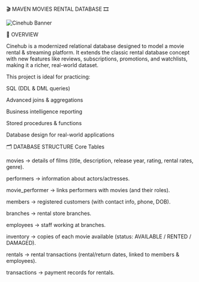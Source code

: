 🎬 MAVEN MOVIES RENTAL DATABASE 🎞


![Cinehub Banner](https://mars-images.imgix.net/seobot/filmgrail.com/658a324a896bdc25cc34dfde-5a45cbc3254de9016c096e1d7dafd6d2.png?auto=compress)

📌 OVERVIEW

Cinehub is a modernized relational database designed to model a movie rental & streaming platform.
It extends the classic rental database concept with new features like reviews, subscriptions, promotions, and watchlists, making it a richer, real-world dataset.

This project is ideal for practicing:

SQL (DDL & DML queries)

Advanced joins & aggregations

Business intelligence reporting

Stored procedures & functions

Database design for real-world applications

🗂️ DATABASE STRUCTURE
Core Tables

movies → details of films (title, description, release year, rating, rental rates, genre).

performers → information about actors/actresses.

movie_performer → links performers with movies (and their roles).

members → registered customers (with contact info, phone, DOB).

branches → rental store branches.

employees → staff working at branches.

inventory → copies of each movie available (status: AVAILABLE / RENTED / DAMAGED).

rentals → rental transactions (rental/return dates, linked to members & employees).

transactions → payment records for rentals.

